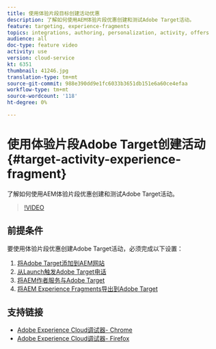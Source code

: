 ```yaml
---
title: 使用体验片段目标创建活动优惠
description: 了解如何使用AEM体验片段优惠创建和测试Adobe Target活动。
feature: targeting, experience-fragments
topics: integrations, authoring, personalization, activity, offers
audience: all
doc-type: feature video
activity: use
version: cloud-service
kt: 6351
thumbnail: 41246.jpg
translation-type: tm+mt
source-git-commit: 988e390dd9e1fc6033b3651db151e6a60ce4efaa
workflow-type: tm+mt
source-wordcount: '118'
ht-degree: 0%

---
```



# 使用体验片段Adobe Target创建活动 {#target-activity-experience-fragment}

了解如何使用AEM体验片段优惠创建和测试Adobe Target活动。

>[!VIDEO](https://video.tv.adobe.com/v/41246?quality=12&learn=on)

## 前提条件

要使用体验片段优惠创建Adobe Target活动，必须完成以下设置：

1. [将Adobe Target添加到AEM网站](./add-target-launch-extension.md)
1. [从Launch触发Adobe Target电话](./load-and-fire-target.md)
1. [将AEM作者服务与Adobe Target](./setup-aem-target-cloud-service.md)
1. [将AEM Experience Fragments导出到Adobe Target](./export-experience-fragment-target.md)

## 支持链接

* [Adobe Experience Cloud调试器- Chrome](https://chrome.google.com/webstore/detail/adobe-experience-cloud-de/ocdmogmohccmeicdhlhhgepeaijenapj)
* [Adobe Experience Cloud调试器- Firefox](https://addons.mozilla.org/en-US/firefox/addon/adobe-experience-platform-dbg/)